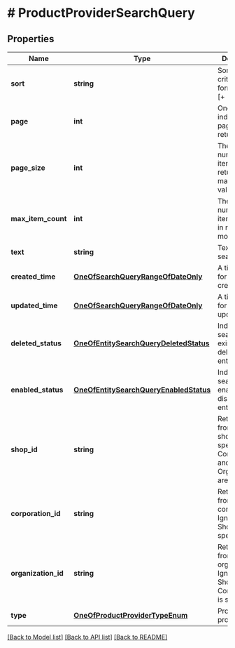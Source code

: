 # # ProductProviderSearchQuery

## Properties

Name | Type | Description | Notes
------------ | ------------- | ------------- | -------------
**sort** | **string** | Sorting criteria in format \&quot;[+|-]property[,...]\&quot;. | [optional]
**page** | **int** | One-based index of the page to return. | [optional]
**page_size** | **int** | The maximum number of items to return. The maximum value is 50. | [optional]
**max_item_count** | **int** | The maximum number of items to return in non-paged mode. | [optional]
**text** | **string** | Text to search. | [optional]
**created_time** | [**OneOfSearchQueryRangeOfDateOnly**](OneOfSearchQueryRangeOfDateOnly.md) | A time range for entry creation time. | [optional]
**updated_time** | [**OneOfSearchQueryRangeOfDateOnly**](OneOfSearchQueryRangeOfDateOnly.md) | A time range for entry last update time. | [optional]
**deleted_status** | [**OneOfEntitySearchQueryDeletedStatus**](OneOfEntitySearchQueryDeletedStatus.md) | Indicates if to search existing, deleted or all entities. | [optional]
**enabled_status** | [**OneOfEntitySearchQueryEnabledStatus**](OneOfEntitySearchQueryEnabledStatus.md) | Indicates if to search enabled, disabled or all entities. | [optional]
**shop_id** | **string** | Return orders from specified shop. If specified CorporationId and OrganizationId are ignored. | [optional]
**corporation_id** | **string** | Return orders from specified corporation. Ignored when ShopId is specified. | [optional]
**organization_id** | **string** | Return orders from specified organization. Ignored when ShopId or CorporationId is specified. | [optional]
**type** | [**OneOfProductProviderTypeEnum**](OneOfProductProviderTypeEnum.md) | Product provider type. | [optional]

[[Back to Model list]](../../README.md#models) [[Back to API list]](../../README.md#endpoints) [[Back to README]](../../README.md)
